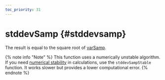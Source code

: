 ```yaml
---
toc_priority: 31
---
```


# stddevSamp {#stddevsamp}

The result is equal to the square root of [varSamp](../../../sql-reference/aggregate-functions/reference/varsamp.md).

{% note info "Note" %}
    This function uses a numerically unstable algorithm. If you need [numerical stability](https://en.wikipedia.org/wiki/Numerical_stability) in calculations, use the `stddevSampStable` function. It works slower but provides a lower computational error.
{% endnote %}
